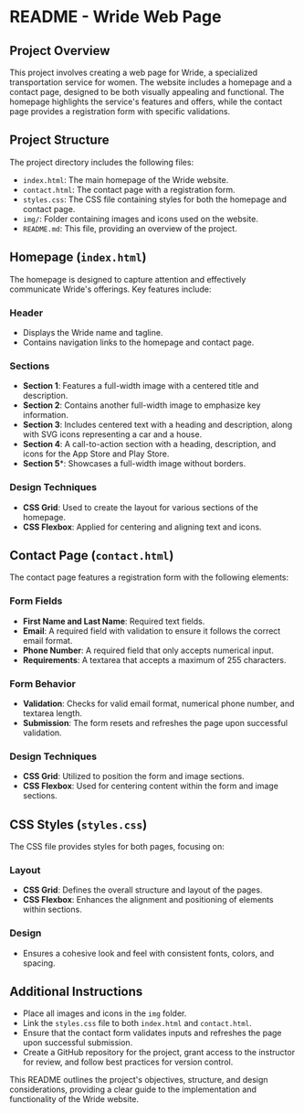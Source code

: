 ﻿# README - Wride Web Page

## Project Overview

This project involves creating a web page for Wride, a specialized transportation service for women. The website includes a homepage and a contact page, designed to be both visually appealing and functional. The homepage highlights the service's features and offers, while the contact page provides a registration form with specific validations.

## Project Structure

The project directory includes the following files:

- `index.html`: The main homepage of the Wride website.
- `contact.html`: The contact page with a registration form.
- `styles.css`: The CSS file containing styles for both the homepage and contact page.
- `img/`: Folder containing images and icons used on the website.
- `README.md`: This file, providing an overview of the project.

## Homepage (`index.html`)

The homepage is designed to capture attention and effectively communicate Wride's offerings. Key features include:

### Header

- Displays the Wride name and tagline.
- Contains navigation links to the homepage and contact page.


### Sections

- **Section 1**: Features a full-width image with a centered title and description.
- **Section 2**: Contains another full-width image to emphasize key information.
- **Section 3**: Includes centered text with a heading and description, along with SVG icons representing a car and a house.
- **Section 4**: A call-to-action section with a heading, description, and icons for the App Store and Play Store.
- **Section 5***: Showcases a full-width image without borders.

### Design Techniques

- **CSS Grid**: Used to create the layout for various sections of the homepage.
- **CSS Flexbox**: Applied for centering and aligning text and icons.

## Contact Page (`contact.html`)

The contact page features a registration form with the following elements:

### Form Fields

- **First Name and Last Name**: Required text fields.
- **Email**: A required field with validation to ensure it follows the correct email format.
- **Phone Number**: A required field that only accepts numerical input.
- **Requirements**: A textarea that accepts a maximum of 255 characters.

### Form Behavior

- **Validation**: Checks for valid email format, numerical phone number, and textarea length.
- **Submission**: The form resets and refreshes the page upon successful validation.

### Design Techniques

- **CSS Grid**: Utilized to position the form and image sections.
- **CSS Flexbox**: Used for centering content within the form and image sections.

## CSS Styles (`styles.css`)

The CSS file provides styles for both pages, focusing on:

### Layout

- **CSS Grid**: Defines the overall structure and layout of the pages.
- **CSS Flexbox**: Enhances the alignment and positioning of elements within sections.

### Design

- Ensures a cohesive look and feel with consistent fonts, colors, and spacing.

## Additional Instructions

- Place all images and icons in the `img` folder.
- Link the `styles.css` file to both `index.html` and `contact.html`.
- Ensure that the contact form validates inputs and refreshes the page upon successful submission.
- Create a GitHub repository for the project, grant access to the instructor for review, and follow best practices for version control.

This README outlines the project's objectives, structure, and design considerations, providing a clear guide to the implementation and functionality of the Wride website.

